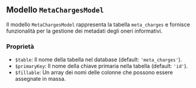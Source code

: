 ## Modello `MetaChargesModel`

Il modello `MetaChargesModel`  rappresenta la tabella `meta_charges` e fornisce funzionalità per la gestione dei metadati degli oneri informativi.

### Proprietà

* `$table`: Il nome della tabella nel database (default: `'meta_charges'`).
* `$primaryKey`: Il nome della chiave primaria nella tabella (default: `'id'`).
* `$fillable`: Un array dei nomi delle colonne che possono essere assegnate in massa.
